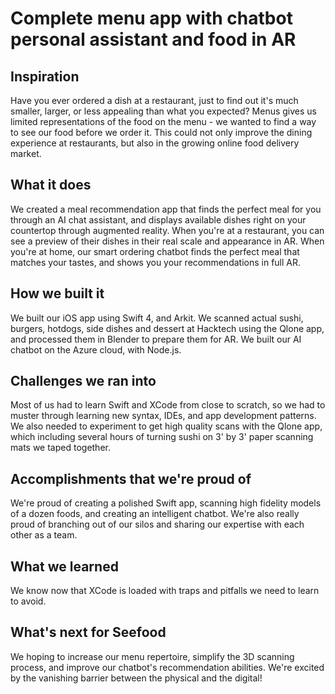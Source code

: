 # Complete menu app with chatbot personal assistant and food in AR

## Inspiration

Have you ever ordered a dish at a restaurant, just to find out it's much smaller, larger, or less appealing than what you expected? Menus gives us limited representations of the food on the menu - we wanted to find a way to see our food before we order it. This could not only improve the dining experience at restaurants, but also in the growing online food delivery market.

## What it does

We created a meal recommendation app that finds the perfect meal for you through an AI chat assistant, and displays available dishes right on your countertop through augmented reality. When you're at a restaurant, you can see a preview of their dishes in their real scale and appearance in AR. When you're at home, our smart ordering chatbot finds the perfect meal that matches your tastes, and shows you your recommendations in full AR.

## How we built it

We built our iOS app using Swift 4, and Arkit. We scanned actual sushi, burgers, hotdogs, side dishes and dessert at Hacktech using the Qlone app, and processed them in Blender to prepare them for AR. We built our AI chatbot on the Azure cloud, with Node.js.

## Challenges we ran into

Most of us had to learn Swift and XCode from close to scratch, so we had to muster through learning new syntax, IDEs, and app development patterns. We also needed to experiment to get high quality scans with the Qlone app, which including several hours of turning sushi on 3' by 3' paper scanning mats we taped together. 

## Accomplishments that we're proud of

We're proud of creating a polished Swift app, scanning high fidelity models of a dozen foods, and creating an intelligent chatbot. We're also really proud of branching out of our silos and sharing our expertise with each other as a team.

## What we learned

We know now that XCode is loaded with traps and pitfalls we need to learn to avoid.

## What's next for Seefood

We hoping to increase our menu repertoire, simplify the 3D scanning process, and improve our chatbot's recommendation abilities. We're excited by the vanishing barrier between the physical and the digital!
